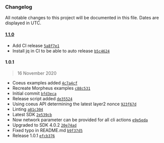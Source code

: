 ### Changelog

All notable changes to this project will be documented in this file. Dates are displayed in UTC.

#### [1.1.0](https://github.com/Internet-of-People/ts-examples/compare/1.0.1..1.1.0)

- Add CI release [`5a8f7e1`](https://github.com/Internet-of-People/ts-examples/commit/5a8f7e1f0cf29b1218d675cec55530b45598347a)
- Install jq in CI to be able to auto release [`b5c4624`](https://github.com/Internet-of-People/ts-examples/commit/b5c462469427acd1b488ff3b17b5066255dfbfd1)

#### 1.0.1

> 16 November 2020

- Coeus examples added [`4c7a4cf`](https://github.com/Internet-of-People/ts-examples/commit/4c7a4cf607c2bf80827305237413e8107a314079)
- Recreate Morpheus examples [`c88c531`](https://github.com/Internet-of-People/ts-examples/commit/c88c531536de57ff68f4b04bc0f57cf12667befa)
- Initial commit [`bfd3eca`](https://github.com/Internet-of-People/ts-examples/commit/bfd3eca6a6cb7c9e3b9e336097fadfc6b5b7612d)
- Release script added [`de35524`](https://github.com/Internet-of-People/ts-examples/commit/de35524ee97b193ec84e1766e8f82d5f03da6c84)
- Using coeus API determining the latest layer2 nonce [`923f67d`](https://github.com/Internet-of-People/ts-examples/commit/923f67db06de72f1e5fb71ab381cbf74cc12604f)
- Linting [`a81c304`](https://github.com/Internet-of-People/ts-examples/commit/a81c304dd96f3f76405563b7e3c46915ad488b2f)
- Latest SDK [`2e539cb`](https://github.com/Internet-of-People/ts-examples/commit/2e539cb30e272961f6e491781cd2f996e6d57557)
- Now network parameter can be provided for all cli actions [`e9e5eda`](https://github.com/Internet-of-People/ts-examples/commit/e9e5edaac5f966c896cb7565f3f1366ee609b234)
- Upgraded to SDK 4.0.2 [`20e74ad`](https://github.com/Internet-of-People/ts-examples/commit/20e74adbc323dae716fcb598f57247950c3a91df)
- Fixed typo in README.md [`b9f37d5`](https://github.com/Internet-of-People/ts-examples/commit/b9f37d5ba88866c6ab59c546cac5a1dd87844a55)
- Release 1.0.1 [`efcb376`](https://github.com/Internet-of-People/ts-examples/commit/efcb376d4fa07ddfd5690831a1d5f80bdb6e48f7)
